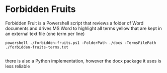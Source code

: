 # Forbidden Fruits 

Forbidden Fruit  is a Powershell script that reviews a folder of Word documents and drives MS Word to highlight all terms yellow that are kept in an external text file (one term per line) 


```
powershell ./forbidden-fruits.ps1 -FolderPath ./docs -TermsFilePath ./forbidden-fruits-terms.txt


```

there is also a Python implementation, however the docx package it uses is less reliable 

